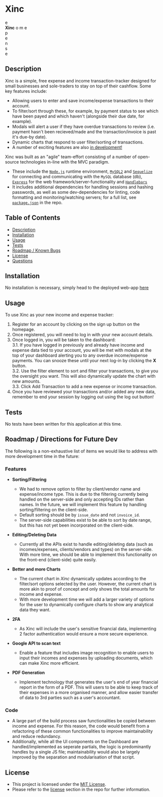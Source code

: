 # Xinc

e  
**Xinc** o m e  
p  
e  
n  
s  
e

## Description

Xinc is a simple, free expense and income transaction-tracker designed for small businesses and sole-traders to stay on top of their cashflow. Some key features include:

- Allowing users to enter and save income/expense transactions to their account.
- To filter/sort through these, for example, by payment status to see which have been payed and which haven't (alongside their due date, for example).
- Modals will alert a user if they have overdue transactions to review (i.e. payment hasn't been recieved/made and the transaction/invoice is past it's due-by date).
- Dynamic charts that respond to user filter/sorting of transactions.
- A number of exciting features are also [in development!](#roadmap--known-bugs)

Xinc was built as an "agile" team-effort consisting of a number of open-source technologies in-line with the MVC paradigm.

- These include the [`Node.js`](https://nodejs.org/en) runtime environment, [`MySQL2`](https://www.npmjs.com/package/mysql2/) and [`Sequelize`](https://www.npmjs.com/package/sequelize/) for connecting and communicating with the `MySQL` database (db), [`Express`](https://www.npmjs.com/package/express/) for the web framework/server-functionality and [`Handlebars`](https://www.npmjs.com/package/handlebars/)
- It includes additional dependencies for handling sessions and hashing passwords, as well as some dev-dependencies for linting, code formatting and monitoring/watching servers; for a full list, see [`package.json`](./package.json) in the repo.

## Table of Contents

- [Description](#description)
- [Installation](#installation)
- [Usage](#usage)
- [Tests](#tests)
- [Roadmap / Known Bugs](#roadmap--known-bugs)
- [License](#license)
- [Questions](#questions)

## Installation

No installation is necessary, simply head to the deployed web-app [here](ADD/HEROKU/LINK)

## Usage

To use Xinc as your new income and expense tracker:

1. Register for an account by clicking on the sign up button on the homepage.
2. Once registered, you will need to log in with your new account details.
3. Once logged in, you will be taken to the dashboard:  
   3.1. If you have logged in previously and already have income and expense data tied to your account, you will be met with modals at the top of your dashboard alerting you to any overdue income/expense payments. You can snooze these until your next log-in by clicking the **X** button.  
   3.2. Use the filter element to sort and filter your transactions, to give you the oversight you want. This will also dynamically update the chart with new amounts.  
   3.3. Click Add Transaction to add a new expense or income transaction.
4. Once you have reviewed your transactions and/or added any new data, remember to end your session by logging out using the log out button!

## Tests

No tests have been written for this application at this time.

## Roadmap / Directions for Future Dev

The following is a non-exhaustive list of items we would like to address with more development time in the future:

### Features

- **Sorting/Filtering**

  - We had to remove option to filter by client/vendor name and expense/income type. This is due to the filtering currently being handled on the server-side and only accepting IDs rather than names. In the future, we will implement this feature by handling sorting/filtering on the client-side.
  - Default sorting should be by `issue_date` and not `invoice_id`.
  - The server-side capabilities exist to be able to sort by date range, but this has not yet been incorporated on the client-side.

- **Editing/Deleting Data**

  - Currently all the APIs exist to handle editing/deleting data (such as incomes/expenses, clients/vendors and types) on the server-side. With more time, we should be able to implement this functionality on the front-end (client-side) quite easily.

- **Better and more Charts**

  - The current chart in _Xinc_ dynamically updates according to the filter/sort options selected by the user. However, the current chart is more akin to proof of concept and only shows the total amounts for income and expense.
  - With more development time we will add a larger variety of options for the user to dynamically configure charts to show any analytical data they want.

- **2FA**

  - As Xinc will include the user's sensitive financial data, implementing 2 factor authentication would ensure a more secure experience.

- **Google API to scan text**

  - Enable a feature that includes image recognition to enable users to input their incomes and expenses by uploading documents, which can make Xinc more efficient.

- **PDF Generation**
  - Implement technology that generates the user's end of year financial report in the form of a PDF. This will users to be able to keep track of their expenses in a more organised manner, and allow easier transfer of data to 3rd parties such as a user's accountant.

### Code

- A large part of the build process saw functionalities be copied between income and expense. For this reason, the code would benefit from a refactoring of these common functionalities to improve maintainability and reduce redundancy.
- Additionally, while all the UI components on the Dashboard are handled/implemented as seperate partials, the logic is predominantly handles by a single JS file; maintainability would also be largely improved by the separation and modularisation of that script.

## License

- This project is licensed under the [MIT License](https://choosealicense.com/licenses/mit).
- Please refer to the [license](./LICENSE) section in the repo for further information.
